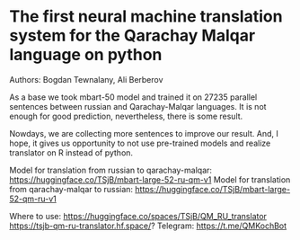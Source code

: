 # The first neural machine translation system for the Qarachay Malqar language on python
 
Authors: Bogdan Tewnalany, Ali Berberov

As a base we took mbart-50 model and trained it on 27235 parallel sentences between russian and Qarachay-Malqar languages. It is not enough for good prediction, nevertheless, there is some result. 

Nowdays, we are collecting more sentences to improve our result. And, I hope, it gives us opportunity to not use pre-trained models and realize translator on R instead of python.


Model for translation from russian to qarachay-malqar: https://huggingface.co/TSjB/mbart-large-52-ru-qm-v1
Model for translation from qarachay-malqar to russian: https://huggingface.co/TSjB/mbart-large-52-qm-ru-v1

Where to use:
https://huggingface.co/spaces/TSjB/QM_RU_translator
https://tsjb-qm-ru-translator.hf.space/?
Telegram: https://t.me/QMKochBot 
